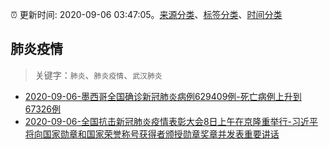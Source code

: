 :alarm_clock: 更新时间: 2020-09-06 03:47:05。[来源分类](../README.md)、[标签分类](../TAGS.md)、[时间分类](../TIMELINE.md)

## 肺炎疫情


> 关键字：`肺炎`、`肺炎疫情`、`武汉肺炎`



- [2020-09-06-墨西哥全国确诊新冠肺炎病例629409例-死亡病例上升到67326例](http://app.cctv.com/special/cportal/detail/arti/index.html?id=Arti1jOXe7mc44Yk58KfclOB200906&isfromapp=1) 
- [2020-09-06-全国抗击新冠肺炎疫情表彰大会8日上午在京隆重举行-习近平将向国家勋章和国家荣誉称号获得者颁授勋章奖章并发表重要讲话](http://app.cctv.com/special/cportal/detail/arti/index.html?id=ArtiBmqx9OYyPdI2k25V6ahr200906&isfromapp=1) 